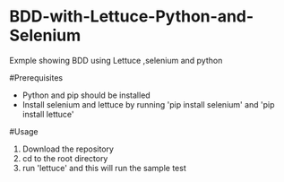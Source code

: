 # BDD-with-Lettuce-Python-and-Selenium
Exmple showing BDD using Lettuce ,selenium and python

#Prerequisites
- Python and pip should be installed
- Install selenium and lettuce by running 'pip install selenium' and 'pip install lettuce'


#Usage
1. Download the repository 
2. cd to the root directory
3. run 'lettuce' and this will run the sample test





